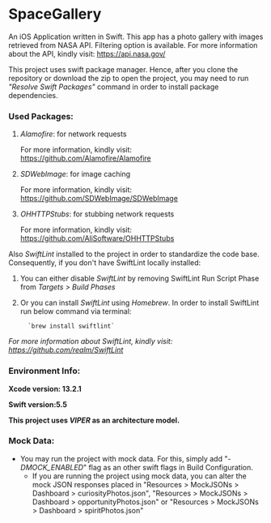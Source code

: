 # SpaceGallery
An iOS Application written in Swift. This app has a photo gallery with images retrieved from NASA API. Filtering option is available. For more information about the API, kindly visit: https://api.nasa.gov/

This project uses swift package manager. Hence, after you clone the repository or download the zip to open the project, you may need to run *"Resolve Swift Packages"* command in order to install package dependencies.

### Used Packages:

1. *Alamofire*: for network requests
    
    For more information, kindly visit: https://github.com/Alamofire/Alamofire
    
2. *SDWebImage*: for image caching

    For more information, kindly visit: https://github.com/SDWebImage/SDWebImage
    
3. *OHHTTPStubs*: for stubbing network requests

    For more information, kindly visit: https://github.com/AliSoftware/OHHTTPStubs

Also *SwiftLint* installed to the project in order to standardize the code base. Consequently, if you don't have SwiftLint locally installed:

  1. You can either disable *SwiftLint* by removing SwiftLint Run Script Phase from *Targets > Build Phases*

  2. Or you can install *SwiftLint* using *Homebrew*. In order to install SwiftLint run below command via terminal:
    
           `brew install swiftlint`
        
  *For more information about *SwiftLint*, kindly visit: https://github.com/realm/SwiftLint*

### Environment Info:
**Xcode version: 13.2.1**

**Swift version:5.5**

**This project uses *VIPER* as an architecture model.**

### Mock Data:
- You may run the project with mock data. For this, simply add "*-DMOCK_ENABLED*" flag as an other swift flags in Build Configuration.
    - If you are running the project using mock data, you can alter the mock JSON responses placed in "Resources > MockJSONs > Dashboard > curiosityPhotos.json",
           "Resources > MockJSONs > Dashboard > opportunityPhotos.json" or
           "Resources > MockJSONs > Dashboard > spiritPhotos.json"
